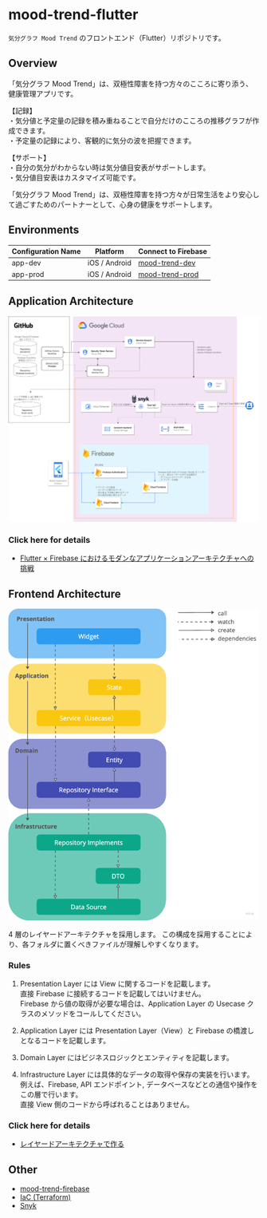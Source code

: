 # mood-trend-flutter

`気分グラフ Mood Trend` のフロントエンド（Flutter）リポジトリです。

## Overview

「気分グラフ Mood Trend」は、双極性障害を持つ方々のこころに寄り添う、健康管理アプリです。  

【記録】  
・気分値と予定量の記録を積み重ねることで自分だけのこころの推移グラフが作成できます。  
・予定量の記録により、客観的に気分の波を把握できます。  

【サポート】  
・自分の気分がわからない時は気分値目安表がサポートします。  
・気分値目安表はカスタマイズ可能です。  

「気分グラフ Mood Trend」は、双極性障害を持つ方々が日常生活をより安心して過ごすためのパートナーとして、心身の健康をサポートします。  

## Environments

Configuration Name|Platform|Connect to Firebase
--|--|--
app-dev|iOS / Android|[mood-trend-dev](https://console.firebase.google.com/u/0/project/mood-trend-dev/overview)
app-prod|iOS / Android|[mood-trend-prod](https://console.firebase.google.com/u/0/project/mood-trend-prod/overview)

## Application Architecture

![application-architecture](/images/aplication_architecture.png)

### Click here for details

- [Flutter × Firebase におけるモダンなアプリケーションアーキテクチャへの挑戦](https://zenn.dev/nozomi_cobo/articles/flutter-firebase-modern-architecture)

## Frontend Architecture

![frontend-architecture](/images/frontend_architecture.png)

4 層のレイヤードアーキテクチャを採用します。
この構成を採用することにより、各フォルダに置くべきファイルが理解しやすくなります。

### Rules

1. Presentation Layer には View に関するコードを記載します。  
直接 Firebase に接続するコードを記載してはいけません。  
Firebase から値の取得が必要な場合は、Application Layer の Usecase クラスのメソッドをコールしてください。  

1. Application Layer には Presentation Layer（View）と Firebase の橋渡しとなるコードを記載します。  

1. Domain Layer にはビジネスロジックとエンティティを記載します。  

1. Infrastructure Layer には具体的なデータの取得や保存の実装を行います。  
例えば、Firebase, API エンドポイント, データベースなどとの通信や操作をこの層で行います。  
直接 View 側のコードから呼ばれることはありません。  

### Click here for details

- [レイヤードアーキテクチャで作る](https://zenn.dev/flutteruniv/books/flutter-architecture/viewer/5_layered-architecture)

## Other

- [mood-trend-firebase](https://github.com/Mood-Trend/mood-trend-firebase)
- [IaC (Terraform)](https://github.com/Mood-Trend/mood-trend-terraform)
- [Snyk](https://github.com/Mood-Trend/mood-trend-snyk-scan)
